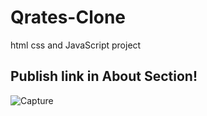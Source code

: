 # Qrates-Clone
html css and JavaScript project 

## Publish link in About Section!

![Capture](https://github.com/ASHAR797/Qrates-Clone/assets/111843979/75aa062f-2c4c-46f3-9cd2-0327c632ea49)




